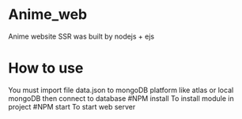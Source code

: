 # Anime_web
Anime website SSR was built by nodejs + ejs
# How to use 
You must import file data.json to mongoDB platform like atlas or local mongoDB then connect to database 
#NPM install
 To install module in project
#NPM start
To start web server

 
